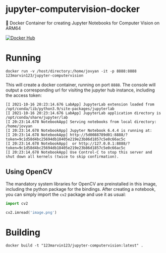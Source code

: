 # jupyter-computervision-docker
🐳 Docker Container for creating Jupyter Notebooks for Computer Vision on ARM64

[![Docker Hub](https://img.shields.io/badge/Visit-Docker%20Hub-blue)](https://hub.docker.com/repository/docker/123marvin123/jupyter-computervision/general)

# Running

```
docker run -v /host/directory:/home/jovyan -it -p 8888:8888 123marvin123/jupyter-computervision
```

This will create a docker container, running on port ```8888```. The console will output a corresponding url for visiting the jupyter hub instance, including the access token:

```
[I 2021-10-16 20:23:14.676 LabApp] JupyterLab extension loaded from /opt/conda/lib/python3.9/site-packages/jupyterlab
[I 2021-10-16 20:23:14.676 LabApp] JupyterLab application directory is /opt/conda/share/jupyter/lab
[I 20:23:14.678 NotebookApp] Serving notebooks from local directory: /home/jovyan
[I 20:23:14.678 NotebookApp] Jupyter Notebook 6.4.4 is running at:
[I 20:23:14.678 NotebookApp] http://5d0088789d01:8888/?token=9c1d58d4bc25694db18405e219e23b86d1857c5e0c66ac5c
[I 20:23:14.678 NotebookApp]  or http://127.0.0.1:8888/?token=9c1d58d4bc25694db18405e219e23b86d1857c5e0c66ac5c
[I 20:23:14.678 NotebookApp] Use Control-C to stop this server and shut down all kernels (twice to skip confirmation).
```

## Using OpenCV

The mandatory system libraries for OpenCV are preinstalled in this image, including the python package for the bindings. After creating a notebook, you can simply
import the ```cv2``` package and use it as usual:

```python
import cv2

cv2.imread('image.png')
```

# Building

```
docker build -t "123marvin123/jupyter-computervision:latest" .
